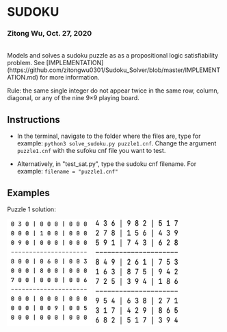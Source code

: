 # SUDOKU

### Zitong Wu, Oct. 27, 2020

<br >  
Models and solves a sudoku puzzle as as a propositional logic satisfiability problem. See [IMPLEMENTATION](https://github.com/zitongwu0301/Sudoku_Solver/blob/master/IMPLEMENTATION.md) for more information.

Rule: the same single integer do not appear twice in the same row, column, diagonal, or any of the nine 9×9 playing board.


## Instructions
* In the terminal, navigate to the folder where the files are, type for example: `python3 solve_sudoku.py puzzle1.cnf`. Change the argument `puzzle1.cnf` with the sufoku cnf file you want to test.

* Alternatively, in "test_sat.py", type the sudoku cnf filename. For example: `filename = "puzzle1.cnf"`

## Examples
Puzzle 1 solution:

<img src="images/puzzle1_unsolved.png" width = 200
 height="250"/> <img src="images/puzzle1.png" width = "200" height="250"/> 

